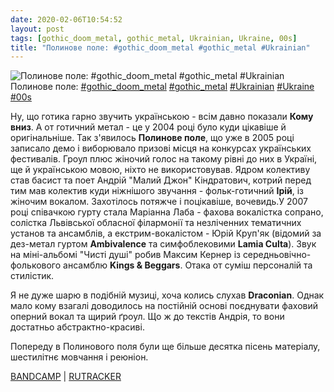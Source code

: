```yaml
---
date: 2020-02-06T10:54:52
layout: post
tags: [gothic_doom_metal, gothic_metal, Ukrainian, Ukraine, 00s]
title: "Полинове поле: #gothic_doom_metal #gothic_metal #Ukrainian"
---
```

![Полинове поле: #gothic_doom_metal #gothic_metal #Ukrainian](https://res.cloudinary.com/vast-space-unexplored/image/upload/q_auto,dpr_auto,w_auto/photos/photo_875_06-02-2020_10-54-52.jpg)
Полинове поле: [#gothic_doom_metal](/tags/#gothic_doom_metal) [#gothic_metal](/tags/#gothic_metal) [#Ukrainian](/tags/#Ukrainian) [#Ukraine](/tags/#Ukraine) [#00s](/tags/#00s)

Ну, що готика гарно звучить українською - всім давно показали **Кому вниз**. А от готичний метал - це у 2004 році було куди цікавіше й оригінальніше. Так з&#39;явилось **Полинове поле**, що уже в 2005 році записало демо і виборювало призові місця на конкурсах українських фестивалів. Гроул плюс жіночий голос на такому рівні до них в Україні, ще й українською мовою, ніхто не використовував. Ядром колективу став басист та поет Андрій &quot;Малий Джон&quot; Кіндратович, котрий перед тим мав колектив куди ніжнішого звучання - фольк-готичний **Ірій**, із жіночим вокалом. Захотілось потяжче і поцікавіше, вочевидь.У 2007 році співачкою гурту стала Маріанна Лаба - фахова вокалістка сопрано, солістка Львівської обласної філармонії та незліченних тематичних установ та ансамблів, а екстрим-вокалістом - Юрій Круп&#39;як (відомий за дез-метал гуртом **Ambivalence** та симфоблековими **Lamia Culta**). Звук на міні-альбомі &quot;Чисті душі&quot; робив Максим Кернер із середньовічно-фолькового ансамблю **Kings &amp; Beggars**. Отака от суміш персоналій та стилістик.

Я не дуже шарю в подібній музиці, хоча колись слухав **Draconian**. Однак мало кому взагалі доводилось на постійній основі поєднувати фаховий оперний вокал та щирий ґроул. Що ж до текстів Андрія, то вони достатньо абстрактно-красиві.

Попереду в Полинового поля були ще більше десятка пісень матеріалу, шестилітнє мовчання і реюніон.

[BANDCAMP](https://polynovepole.bandcamp.com/album/pure-souls) \| [RUTRACKER](https://rutracker.org/forum/viewtopic.php?t=1922258)
